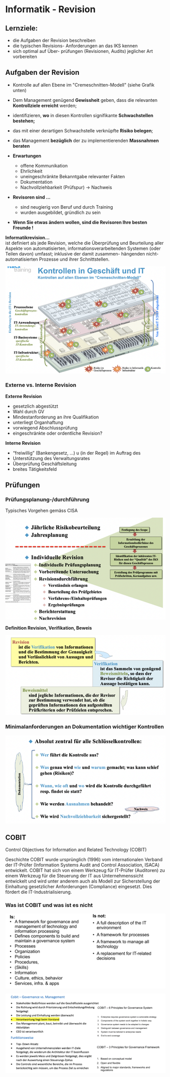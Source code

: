 # Informatik - Revision

## Lernziele:

* die Aufgaben der Revision beschreiben
* die typischen Revisions- Anforderungen an das IKS kennen
* sich optimal auf Über- prüfungen \(Revisionen, Audits\) jeglicher Art vorbereiten

## Aufgaben der Revision

* Kontrolle auf allen Ebene im "Cremeschnitten-Modell" \(siehe Grafik unten\)
* Dem Management genügend **Gewissheit** geben, dass die relevanten **Kontrollziele erreicht** werden;
* identifizieren, **wo** in diesen Kontrollen signifikante **Schwachstellen bestehen;**
* das mit einer derartigen Schwachstelle verknüpfte **Risiko belegen**;
* das Management **bezüglich** der zu implementierenden **Massnahmen beraten**
* **Erwartungen**

  * offene Kommunikation
  * Ehrlichkeit
  * uneingeschränkte Bekanntgabe relevanter Fakten
  * Dokumentation 
  * Nachvollziehbarkeit \(Prüfspur\) -&gt; Nachweis

* **Revisoren sind ...**
  * sind neugierig von Beruf und durch Training
  * wurden ausgebildet, gründlich zu sein
* **Wenn Sie etwas ändern wollen, sind die Revisoren Ihre besten Freunde !**

**Informatikrevision...**  
ist definiert als jede Revision, welche die Überprüfung und Beurteilung aller Aspekte von automatisierten, informationsverarbeitenden Systemen \(oder Teilen davon\) umfasst; inklusive der damit zusammen- hängenden nicht-automatisierten Prozesse und ihrer Schnittstellen.

![](../.gitbook/assets/image%20%28121%29.png)

### 

### Externe vs. Interne Revision

**Externe Revision**

* gesetzlich abgestützt
* Wahl durch GV
* Mindestanforderung an ihre Qualifikation
* unterliegt Organhaftung
* vorwiegend Abschlussprüfung
* eingeschränkte oder ordentliche Revision?

**Interne Revision**

* “freiwillig” \(Bankengesetz, ...\) u \(in der Regel\) im Auftrag des
* Unterstützung des Verwaltungsrates
* Überprüfung Geschäftsleitung
* breites Tätigkeitsfeld

## Prüfungen

### Prüfungsplanung-/durchführung

Typisches Vorgehen gemäss CISA

![](../.gitbook/assets/image%20%28129%29.png)

  
**Definition Revision, Verifikation, Beweis**

![](../.gitbook/assets/image%20%28123%29.png)



### **Minimalanforderungen an Dokumentation wichtiger Kontrollen**

![](../.gitbook/assets/image%20%28120%29.png)

## COBIT 

Control Objectives for Information and Related Technology \(COBIT\) 

Geschichte COBIT wurde ursprünglich \(1996\) vom internationalen Verband der IT-Prüfer \(Information Systems Audit and Control Association, ISACA\) entwickelt. COBIT hat sich von einem Werkzeug für IT-Prüfer \(Auditoren\) zu einem Werkzeug für die Steuerung der IT aus Unternehmenssicht entwickelt und wird unter anderem auch als Modell zur Sicherstellung der Einhaltung gesetzlicher Anforderungen \(Compliance\) eingesetzt. Dies fördert die IT-Industrialisierung.

### Was ist COBIT und was ist es nicht

![](../.gitbook/assets/image%20%28183%29.png)

![](../.gitbook/assets/image%20%28192%29.png)






